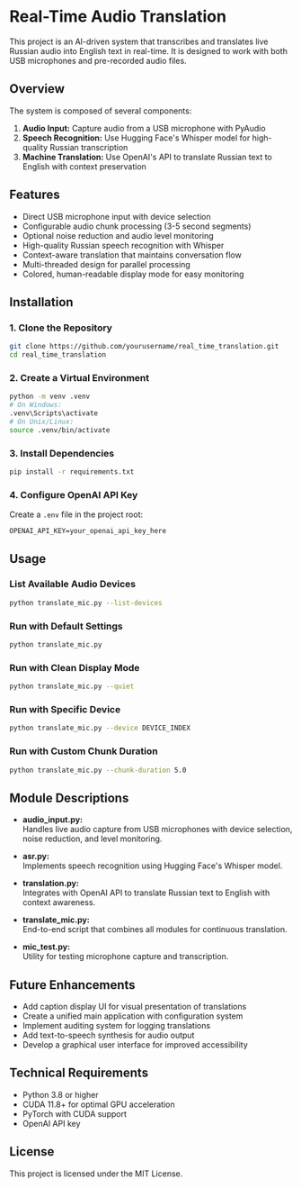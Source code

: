 # Real-Time Audio Translation

This project is an AI-driven system that transcribes and translates live Russian audio into English text in real-time. It is designed to work with both USB microphones and pre-recorded audio files.

## Overview

The system is composed of several components:
1. **Audio Input:** Capture audio from a USB microphone with PyAudio
2. **Speech Recognition:** Use Hugging Face's Whisper model for high-quality Russian transcription
3. **Machine Translation:** Use OpenAI's API to translate Russian text to English with context preservation

## Features

- Direct USB microphone input with device selection
- Configurable audio chunk processing (3-5 second segments)
- Optional noise reduction and audio level monitoring
- High-quality Russian speech recognition with Whisper
- Context-aware translation that maintains conversation flow
- Multi-threaded design for parallel processing
- Colored, human-readable display mode for easy monitoring

## Installation

### 1. Clone the Repository

```bash
git clone https://github.com/yourusername/real_time_translation.git
cd real_time_translation
```

### 2. Create a Virtual Environment

```bash
python -m venv .venv
# On Windows:
.venv\Scripts\activate
# On Unix/Linux:
source .venv/bin/activate
```

### 3. Install Dependencies

```bash
pip install -r requirements.txt
```

### 4. Configure OpenAI API Key

Create a `.env` file in the project root:

```dotenv
OPENAI_API_KEY=your_openai_api_key_here
```

## Usage

### List Available Audio Devices

```bash
python translate_mic.py --list-devices
```

### Run with Default Settings

```bash
python translate_mic.py
```

### Run with Clean Display Mode

```bash
python translate_mic.py --quiet
```

### Run with Specific Device

```bash
python translate_mic.py --device DEVICE_INDEX
```

### Run with Custom Chunk Duration

```bash
python translate_mic.py --chunk-duration 5.0
```

## Module Descriptions

- **audio_input.py:**  
  Handles live audio capture from USB microphones with device selection, noise reduction, and level monitoring.

- **asr.py:**  
  Implements speech recognition using Hugging Face's Whisper model.

- **translation.py:**  
  Integrates with OpenAI API to translate Russian text to English with context awareness.

- **translate_mic.py:**  
  End-to-end script that combines all modules for continuous translation.

- **mic_test.py:**  
  Utility for testing microphone capture and transcription.

## Future Enhancements

- Add caption display UI for visual presentation of translations
- Create a unified main application with configuration system
- Implement auditing system for logging translations
- Add text-to-speech synthesis for audio output
- Develop a graphical user interface for improved accessibility

## Technical Requirements

- Python 3.8 or higher
- CUDA 11.8+ for optimal GPU acceleration
- PyTorch with CUDA support
- OpenAI API key

## License

This project is licensed under the MIT License.